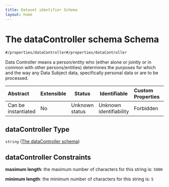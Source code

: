 ```yaml
---
title: Dataset identifier Schema
layout: home
---
```

# The dataController schema Schema

```txt
#/properties/dataController#/properties/dataController
```

Data Controller means a person/entity who (either alone or jointly or in common with other persons/entities) determines the purposes for which and the way any Data Subject data, specifically personal data or are to be processed.


| Abstract            | Extensible | Status         | Identifiable            | Custom Properties | Additional Properties | Access Restrictions | Defined In                                                                    |
| :------------------ | ---------- | -------------- | ----------------------- | :---------------- | --------------------- | ------------------- | ----------------------------------------------------------------------------- |
| Can be instantiated | No         | Unknown status | Unknown identifiability | Forbidden         | Allowed               | none                | [dataset.schema.json\*](../schema/dataset.schema.json "open original schema") |

## dataController Type

`string` ([The dataController schema](dataset-properties-the-datacontroller-schema.md))

## dataController Constraints

**maximum length**: the maximum number of characters for this string is: `5000`

**minimum length**: the minimum number of characters for this string is: `5`
